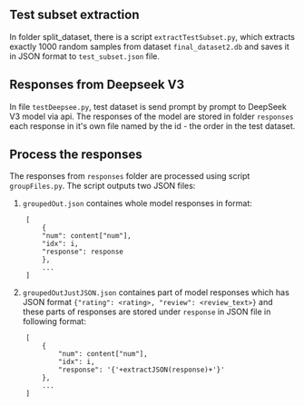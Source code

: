 ## Test subset extraction

In folder split_dataset, there is a script `extractTestSubset.py`, which extracts exactly 1000 random samples from dataset `final_dataset2.db` and saves it in JSON format to `test_subset.json` file.

## Responses from Deepseek V3
In file `testDeepsee.py`, test dataset is send prompt by prompt to DeepSeek V3 model via api. The responses of the model are stored in folder `responses` each response in it's own file named by the id - the order in the test dataset. 

## Process the responses
The responses from `responses` folder are processed using script `groupFiles.py`. The script outputs two JSON files:
1. `groupedOut.json` containes whole model responses in format: 
```
    [
        {
        "num": content["num"],
        "idx": i,
        "response": response
        },
        ...
    ]
```

2. `groupedOutJustJSON.json` containes part of model responses which has JSON format `{"rating": <rating>, "review": <review_text>}` and these parts of responses are stored under `response` in JSON file in following format: 
```
    [
        {
            "num": content["num"],
            "idx": i,
            "response": '{'+extractJSON(response)+'}'
        },
        ...
    ]
```